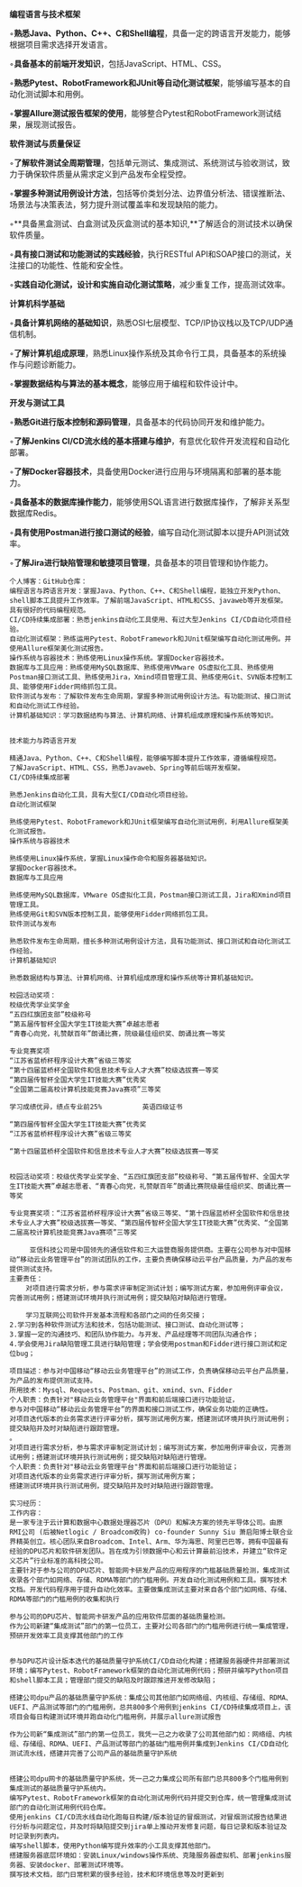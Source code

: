 **编程语言与技术框架**

◦**熟悉Java、Python、C++、C和Shell编程**，具备一定的跨语言开发能力，能够根据项目需求选择开发语言。

◦**具备基本的前端开发知识**，包括JavaScript、HTML、CSS。

◦**熟悉Pytest、RobotFramework和JUnit等自动化测试框架**，能够编写基本的自动化测试脚本和用例。

◦**掌握Allure测试报告框架的使用**，能够整合Pytest和RobotFramework测试结果，展现测试报告。

**软件测试与质量保证**

◦**了解软件测试全周期管理**，包括单元测试、集成测试、系统测试与验收测试，致力于确保软件质量从需求定义到产品发布全程受控。

◦**掌握多种测试用例设计方法**，包括等价类划分法、边界值分析法、错误推断法、场景法与决策表法，努力提升测试覆盖率和发现缺陷的能力。

◦**具备黑盒测试、白盒测试及灰盒测试的基本知识,**了解适合的测试技术以确保软件质量。

◦**具有接口测试和功能测试的实践经验**，执行RESTful API和SOAP接口的测试，关注接口的功能性、性能和安全性。

◦**实践自动化测试，设计和实施自动化测试策略**，减少重复工作，提高测试效率。

**计算机科学基础**

◦**具备计算机网络的基础知识**，熟悉OSI七层模型、TCP/IP协议栈以及TCP/UDP通信机制。

◦**了解计算机组成原理**，熟悉Linux操作系统及其命令行工具，具备基本的系统操作与问题诊断能力。

◦**掌握数据结构与算法的基本概念**，能够应用于编程和软件设计中。

**开发与测试工具**

◦**熟悉Git进行版本控制和源码管理**，具备基本的代码协同开发和维护能力。

◦**了解Jenkins CI/CD流水线的基本搭建与维护**，有意优化软件开发流程和自动化部署。

◦**了解Docker容器技术**，具备使用Docker进行应用与环境隔离和部署的基本能力。

◦**具备基本的数据库操作能力**，能够使用SQL语言进行数据库操作，了解非关系型数据库Redis。

◦**具有使用Postman进行接口测试的经验**，编写自动化测试脚本以提升API测试效率。

◦**了解Jira进行缺陷管理和敏捷项目管理**，具备基本的项目管理和协作能力。



```
个人博客：GitHub仓库：
编程语言与跨语言开发：掌握Java、Python、C++、C和Shell编程，能独立开发Python、shell脚本工具提升工作效率。了解前端JavaScript、HTML和CSS、javaweb等开发框架。具有很好的代码编程规范。
CI/CD持续集成部署：熟悉jenkins自动化工具使用、有过大型Jenkins CI/CD自动化项目经验。
自动化测试框架：熟练运用Pytest、RobotFramework和JUnit框架编写自动化测试用例。并使用Allure框架美化测试报告。
操作系统与容器技术：熟练使用Linux操作系统。掌握Docker容器技术。
数据库与工具应用：熟练使用MySQL数据库、熟练使用VMware OS虚拟化工具、熟练使用Postman接口测试工具、熟练使用Jira，Xmind项目管理工具、熟练使用Git、SVN版本控制工具、能够使用Fidder网络抓包工具。
软件测试与发布：了解软件发布生命周期，掌握多种测试用例设计方法。有功能测试、接口测试和自动化测试工作经验。
计算机基础知识：学习数据结构与算法、计算机网络、计算机组成原理和操作系统等知识。


技术能力与跨语言开发

精通Java、Python、C++、C和Shell编程，能够编写脚本提升工作效率，遵循编程规范。
了解JavaScript、HTML、CSS，熟悉Javaweb、Spring等前后端开发框架。
CI/CD持续集成部署

熟悉Jenkins自动化工具，具有大型CI/CD自动化项目经验。
自动化测试框架

熟练使用Pytest、RobotFramework和JUnit框架编写自动化测试用例，利用Allure框架美化测试报告。
操作系统与容器技术

熟练使用Linux操作系统，掌握Linux操作命令和服务器基础知识。
掌握Docker容器技术。
数据库与工具应用

熟练使用MySQL数据库，VMware OS虚拟化工具，Postman接口测试工具，Jira和Xmind项目管理工具。
熟练使用Git和SVN版本控制工具，能够使用Fidder网络抓包工具。
软件测试与发布

熟悉软件发布生命周期，擅长多种测试用例设计方法，具有功能测试、接口测试和自动化测试工作经验。
计算机基础知识

熟悉数据结构与算法、计算机网络、计算机组成原理和操作系统等计算机基础知识。
```

```
校园活动奖项：
校级优秀学业奖学金
“五四红旗团支部”校级称号 
“第五届传智杯全国大学生IT技能大赛”卓越志愿者
“青春心向党，礼赞献百年”朗诵比赛，院级最佳组织奖、朗诵比赛一等奖   
 
专业竞赛奖项
“江苏省蓝桥杯程序设计大赛”省级三等奖
“第十四届蓝桥杯全国软件和信息技术专业人才大赛”校级选拔赛一等奖
“第四届传智杯全国大学生IT技能大赛”优秀奖
“全国第二届高校计算机技能竞赛Java赛项”三等奖

学习成绩优异，绩点专业前25%          英语四级证书
   
“第四届传智杯全国大学生IT技能大赛”优秀奖  
“江苏省蓝桥杯程序设计大赛”省级三等奖                       
                
“第十四届蓝桥杯全国软件和信息技术专业人才大赛”校级选拔赛一等奖 
   
```

```
校园活动奖项：校级优秀学业奖学金、“五四红旗团支部”校级称号、“第五届传智杯、全国大学生IT技能大赛”卓越志愿者、“青春心向党，礼赞献百年”朗诵比赛院级最佳组织奖、朗诵比赛一等奖 

专业竞赛奖项：“江苏省蓝桥杯程序设计大赛”省级三等奖、“第十四届蓝桥杯全国软件和信息技术专业人才大赛”校级选拔赛一等奖、“第四届传智杯全国大学生IT技能大赛”优秀奖、“全国第二届高校计算机技能竞赛Java赛项”三等奖
```

```
     亚信科技公司是中国领先的通信软件和三大运营商服务提供商。主要在公司参与对中国移动“移动云业务管理平台”的测试团队的工作，主要负责确保移动云平台产品质量，为产品的发布提供测试支持。
主要责任：
    对项目进行需求分析，参与需求评审制定测试计划；编写测试方案，参加用例评审会议，完善测试用例；搭建测试环境并执行测试用例；提交缺陷对缺陷进行管理。
    
    学习互联网公司软件开发基本流程和各部门之间的任务交接；
2.学习到各种软件测试方法和技术，包括功能测试、接口测试、自动化测试等；
3.掌握一定的沟通技巧、和团队协作能力。与开发、产品经理等不同团队沟通合作；
4.学会使用Jira缺陷管理工具进行缺陷管理；学会使用postman和Fidder进行接口测试和定位bug；

项目描述：参与对中国移动“移动云业务管理平台”的测试工作，负责确保移动云平台产品质量，为产品的发布提供测试支持。
所用技术：Mysql、Requests、Postman、git、xmind、svn、Fidder
个人职责：负责针对"移动云业务管理平台"界面和前后端接口进行功能验证，
参与对中国移动“移动云业务管理平台”的界面和接口测试工作，确保业务功能的正确性。
对项目迭代版本的业务需求进行评审分析，撰写测试用例方案，搭建测试环境并执行测试用例；提交缺陷并及时对缺陷进行跟踪管理。
。
对项目进行需求分析，参与需求评审制定测试计划；编写测试方案，参加用例评审会议，完善测试用例；搭建测试环境并执行测试用例；提交缺陷对缺陷进行管理。
个人职责：负责针对"移动云业务管理平台"界面和前后端接口进行功能验证；
对项目迭代版本的业务需求进行评审分析，撰写测试用例方案；
搭建测试环境并执行测试用例，提交缺陷并及时对缺陷进行跟踪管理。
```

```
实习经历：
工作内容：
是一家专注于云计算和数据中心数据处理器芯片（DPU）和解决方案的领先半导体公司。由原RMI公司 (后被Netlogic / Broadcom收购) co-founder Sunny Siu 萧启阳博士联合业界精英创立。核心团队来自Broadcom、Intel、Arm、华为海思、阿里巴巴等，拥有中国最有经验的DPU芯片和软件研发团队。旨在成为引领数据中心和云计算最前沿技术，并建立“软件定义芯片”行业标准的高科技公司。
主要针对于参与公司的DPU芯片、智能网卡研发产品的应用程序的门槛基础质量检测，集成测试收录各个部门如网络、存储、RDMA等部门的门槛用例。开发自动化测试用例和工具。撰写技术文档。开发代码程序用于提升自动化效率。主要做集成测试主要对来自各个部门如网络、存储、RDMA等部门的门槛用例的收集和执行

参与公司的DPU芯片、智能网卡研发产品的应用软件层面的基础质量检测。
作为公司新建“集成测试”部门的第一位员工，主要对公司各部门的门槛用例进行统一集成管理，预研开发效率工具支撑其他部门的工作


参与DPU芯片设计版本迭代的基础质量守护系统CI/CD自动化构建；搭建服务器硬件并部署测试环境；编写Pytest、RobotFramework框架的自动化测试用例代码；预研并编写Python项目和shell脚本工具；管理部门提交的缺陷及时跟踪推进开发修改缺陷；

搭建公司dpu产品的基础质量守护系统：集成公司其他部门如网络组、内核组、存储组、RDMA、UEFI、产品测试等部门的门槛用例，总共800多个用例到jenkins CI/CD持续集成项目上，该项目会每日构建测试环境并跑自动化门槛用例，并展示allure测试报告

作为公司新“集成测试”部门的第一位员工，我凭一己之力收录了公司其他部门如：网络组、内核组、存储组、RDMA、UEFI、产品测试等部门的基础门槛用例并集成到Jenkins CI/CD自动化测试流水线，搭建并完善了公司产品的基础质量守护系统


搭建公司dpu网卡的基础质量守护系统，凭一己之力集成公司所有部门总共800多个门槛用例到集成测试的基础质量守护系统内。
编写Pytest、RobotFramework框架的自动化测试用例代码并提交到仓库，统一管理集成测试部门的自动化测试用例代码仓库。
使用jenkins CI/CD流水线自动化跑每日构建/版本验证的冒烟测试，对冒烟测试报告结果进行分析与问题定位，并及时将缺陷提交到jira单上推动开发修复问题，每日记录和版本验证及时记录到列表内。
编写shell脚本，使用Python编写提升效率的小工具支撑其他部门。
搭建服务器底层环境如：安装Linux/windows操作系统、克隆服务器虚拟机、部署jenkins服务器、安装docker、部署测试环境等。
撰写技术文档，部门日常积累的很多经验，技术和环境信息等及时更新到


```

